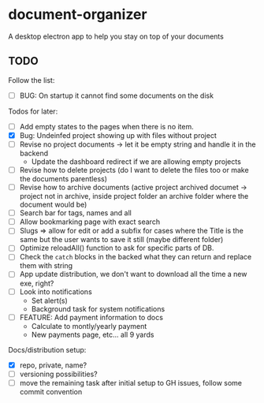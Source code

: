 # document-organizer
A desktop electron app to help you stay on top of your documents

## TODO
Follow the list:
* [ ] BUG: On startup it cannot find some documents on the disk

Todos for later:
* [ ] Add empty states to the pages when there is no item.
* [x] Bug: Undeinfed project showing up with files without project
* [ ] Revise no project documents -> let it be empty string and handle it in the backend
  * Update the dashboard redirect if we are allowing empty projects
* [ ] Revise how to delete projects (do I want to delete the files too or make the documents parentless)
* [ ] Revise how to archive documents (active project archived documet -> project not in archive, inside project folder an archive folder where the document would be)
* [ ] Search bar for tags, names and all
* [ ] Allow bookmarking page with exact search
* [ ] Slugs => allow for edit or add a subfix for cases where the Title is the same but the user wants to save it still (maybe different folder)
* [ ] Optimize reloadAll() function to ask for specific parts of DB.
* [ ] Check the `catch` blocks in the backed what they can return and replace them with string
* [ ] App update distribution, we don't want to download all the time a new exe, right?
* [ ] Look into notifications
  * Set alert(s)
  * Background task for system notifications
* [ ] FEATURE: Add payment information to docs
  * Calculate to montly/yearly payment
  * New payments page, etc... all 9 yards

Docs/distribution setup:
* [x] repo, private, name?
* [ ] versioning possibilities?
* [ ] move the remaining task after initial setup to GH issues, follow some commit convention
